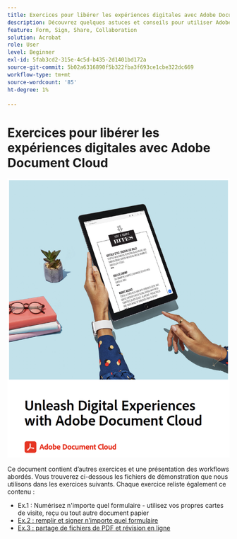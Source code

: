 ```yaml
---
title: Exercices pour libérer les expériences digitales avec Adobe Document Cloud
description: Découvrez quelques astuces et conseils pour utiliser Adobe Document Cloud
feature: Form, Sign, Share, Collaboration
solution: Acrobat
role: User
level: Beginner
exl-id: 5fab3cd2-315e-4c5d-b435-2d1401bd172a
source-git-commit: 5b02a6316890f5b322fba3f693ce1cbe322dc669
workflow-type: tm+mt
source-wordcount: '85'
ht-degree: 1%

---
```


# Exercices pour libérer les expériences digitales avec Adobe Document Cloud

[![image](assets/rebrand.png)](assets/Unleash_Digital_Experiences_with_Adobe_Document_Cloud.pdf)

Ce document contient d’autres exercices et une présentation des workflows abordés. Vous trouverez ci-dessous les fichiers de démonstration que nous utilisons dans les exercices suivants. Chaque exercice reliste également ce contenu :

* Ex.1 : Numérisez n&#39;importe quel formulaire - utilisez vos propres cartes de visite, reçu ou tout autre document papier
* [Ex.2 : remplir et signer n’importe quel formulaire](assets/03_FillSignScan.zip)
* [Ex.3 : partage de fichiers de PDF et révision en ligne](assets/01_Review.zip)

